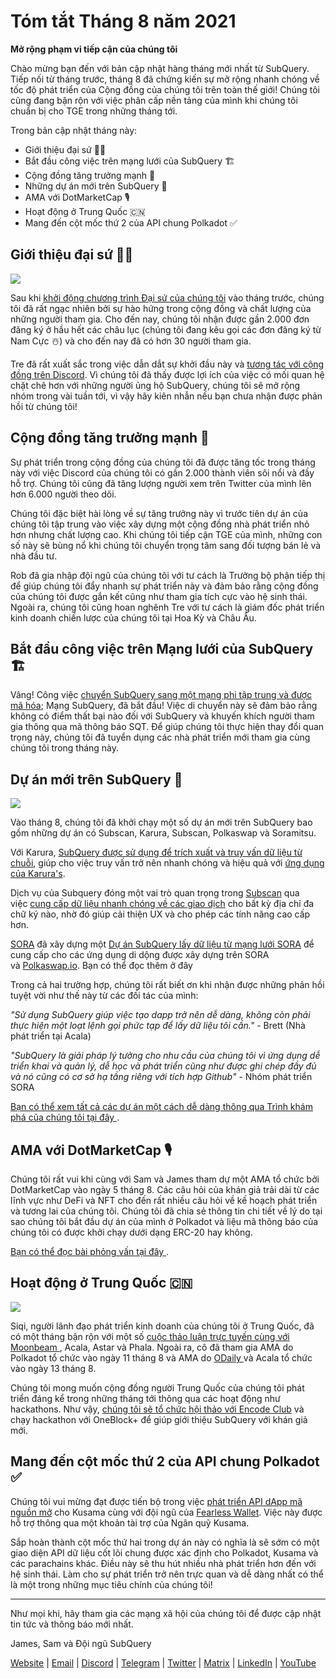 # Tóm tắt Tháng 8 năm 2021

**Mở rộng phạm vi tiếp cận của chúng tôi**

Chào mừng bạn đến với bản cập nhật hàng tháng mới nhất từ ​​SubQuery. Tiếp nối từ tháng trước, tháng 8 đã chứng kiến ​​sự mở rộng nhanh chóng về tốc độ phát triển của Cộng đồng của chúng tôi trên toàn thế giới! Chúng tôi cũng đang bận rộn với việc phân cấp nền tảng của mình khi chúng tôi chuẩn bị cho TGE trong những tháng tới.

Trong bản cập nhật tháng này:

-   Giới thiệu đại sứ 👩‍💼
-   Bắt đầu công việc trên mạng lưới của SubQuery 🏗
-   Cộng đồng tăng trưởng mạnh 🚀
-   Những dự án mới trên SubQuery 🤝
-   AMA với DotMarketCap 🎙
-   Hoạt động ở Trung Quốc 🇨🇳
-   Mang đến cột mốc thứ 2 của API chung Polkadot ✅

## Giới thiệu đại sứ 👩‍💼

![](https://miro.medium.com/max/1400/0*_nOcsPjhQxta_FPH)

Sau khi [khởi động chương trình Đại sứ của chúng tôi](https://subquery.medium.com/introducing-the-subquery-ambassador-program-aa82613ab804) vào tháng trước, chúng tôi đã rất ngạc nhiên bởi sự hào hứng trong cộng đồng và chất lượng của những người tham gia. Cho đến nay, chúng tôi nhận được gần 2.000 đơn đăng ký ở hầu hết các châu lục (chúng tôi đang kêu gọi các đơn đăng ký từ Nam Cực ☃️) và cho đến nay đã có hơn 30 người tham gia.

Tre đã rất xuất sắc trong việc dẫn dắt sự khởi đầu này và [tương tác với cộng đồng trên Discord](https://discord.com/invite/78zg8aBSMG). Vì chúng tôi đã thấy được lợi ích của việc có mối quan hệ chặt chẽ hơn với những người ủng hộ SubQuery, chúng tôi sẽ mở rộng nhóm trong vài tuần tới, vì vậy hãy kiên nhẫn nếu bạn chưa nhận được phản hồi từ chúng tôi!

## Cộng đồng tăng trưởng mạnh 🚀

Sự phát triển trong cộng đồng của chúng tôi đã được tăng tốc trong tháng này với việc Discord của chúng tôi có gần 2.000 thành viên sôi nổi và đầy hỗ trợ. Chúng tôi cũng đã tăng lượng người xem trên Twitter của mình lên hơn 6.000 người theo dõi.

Chúng tôi đặc biệt hài lòng về sự tăng trưởng này vì trước tiên dự án của chúng tôi tập trung vào việc xây dựng một cộng đồng nhà phát triển nhỏ hơn nhưng chất lượng cao. Khi chúng tôi tiếp cận TGE của mình, những con số này sẽ bùng nổ khi chúng tôi chuyển trọng tâm sang đối tượng bán lẻ và nhà đầu tư.

Rob đã gia nhập đội ngũ của chúng tôi với tư cách là Trưởng bộ phận tiếp thị để giúp chúng tôi đẩy nhanh sự phát triển này và đảm bảo rằng cộng đồng của chúng tôi được gắn kết cũng như tham gia tích cực vào hệ sinh thái. Ngoài ra, chúng tôi cũng hoan nghênh Tre với tư cách là giám đốc phát triển kinh doanh chiến lược của chúng tôi tại Hoa Kỳ và Châu Âu.

## Bắt đầu công việc trên Mạng lưới của SubQuery 🏗

Vâng! Công việc [chuyển SubQuery sang một mạng phi tập trung và được mã hóa](https://subquery.medium.com/the-subquery-network-a-summary-46cde0acb010); Mạng SubQuery, đã bắt đầu! Việc di chuyển này sẽ đảm bảo rằng không có điểm thất bại nào đối với SubQuery và khuyến khích người tham gia thông qua mã thông báo SQT. Để giúp chúng tôi thực hiện thay đổi quan trọng này, chúng tôi đã tuyển dụng các nhà phát triển mới tham gia cùng chúng tôi trong tháng này.

## Dự án mới trên SubQuery 🤝

![](https://miro.medium.com/max/4800/1*yUruZPSKP_0BA6mA72P8xg.gif)

Vào tháng 8, chúng tôi đã khởi chạy một số dự án mới trên SubQuery bao gồm những dự án có Subscan, Karura, Subscan, Polkaswap và Soramitsu.

Với Karura, [SubQuery được sử dụng để trích xuất và truy vấn dữ liệu từ chuỗi](https://subquery.medium.com/karura-integrates-with-subquery-to-aggregate-and-serve-defi-data-to-kusama-builders-d34f0e722311?source=your_stories_page-------------------------------------), giúp cho việc truy vấn trở nên nhanh chóng và hiệu quả với [ứng dụng của Karura's](https://apps.karura.network/).

Dịch vụ của Subquery đóng một vai trò quan trọng trong [Subscan](https://www.subscan.io/) qua việc [cung cấp dữ liệu nhanh chóng về các giao dịch](https://subquery.medium.com/subscans-multi-signature-tool-powered-by-subquery-926da3e4fc25?source=your_stories_page-------------------------------------) cho bất kỳ địa chỉ đa chữ ký nào, nhờ đó giúp cải thiện UX và cho phép các tính năng cao cấp hơn.

[SORA](https://sora.org/) đã xây dựng một [Dự án SubQuery lấy dữ liệu từ mạng lưới SORA](https://subquery.medium.com/sora-integrates-subquery-to-provide-data-to-the-sora-network-5a73f77a40aa?source=your_stories_page-------------------------------------) để cung cấp cho các ứng dụng di dộng được xây dựng trên SORA và [Polkaswap.io](http://polkaswap.io/). Bạn có thể đọc thêm ở đây

Trong cả hai trường hợp, chúng tôi rất biết ơn khi nhận được những phản hồi tuyệt vời như thế này từ các đối tác của mình:

*"Sử dụng SubQuery giúp việc tạo dapp trở nên dễ dàng, không còn phải thực hiện một loạt lệnh gọi phức tạp để lấy dữ liệu tôi cần."* - Brett (Nhà phát triển tại Acala)

*"SubQuery là giải pháp lý tưởng cho nhu cầu của chúng tôi vì ứng dụng dễ triển khai và quản lý, dễ học và phát triển cũng như được ghi chép đầy đủ và nó cũng có cơ sở hạ tầng riêng với tích hợp Github"* - Nhóm phát triển SORA

[ Bạn có thể xem tất cả các dự án một cách dễ dàng thông qua Trình khám phá của chúng tôi tại đây ](https://explorer.subquery.network/).

## AMA với DotMarketCap 🎙

Chúng tôi rất vui khi cùng với Sam và James tham dự một AMA tổ chức bởi DotMarketCap vào ngày 5 tháng 8. Các câu hỏi của khán giả trải dài từ các lĩnh vực như DeFi và NFT cho đến rất nhiều câu hỏi về kế hoạch phát triển và tương lai của chúng tôi. Chúng tôi đã chia sẻ thông tin chi tiết về lý do tại sao chúng tôi bắt đầu dự án của mình ở Polkadot và liệu mã thông báo của chúng tôi có được khởi chạy dưới dạng ERC-20 hay không.

[ Bạn có thể đọc bài phỏng vấn tại đây ](https://dotmarketcap.com/blog-detail/288/ama30-recap-polkawarriors-x-subquery).

## Hoạt động ở Trung Quốc 🇨🇳

![](https://miro.medium.com/max/1400/0*A5oqsryFRbGX0MDx)

Siqi, người lãnh đạo phát triển kinh doanh của chúng tôi ở Trung Quốc, đã có một tháng bận rộn với một số [ cuộc thảo luận trực tuyến cùng với Moonbeam ](https://twitter.com/SubQueryNetwork/status/1425293137103122432/photo/1), Acala, Astar và Phala. Ngoài ra, cô đã tham gia AMA do Polkadot tổ chức vào ngày 11 tháng 8 và AMA do [ ODaily ](http://www.odaily.com/) và Acala tổ chức vào ngày 13 tháng 8.

Chúng tôi mong muốn cộng đồng người Trung Quốc của chúng tôi phát triển đáng kể trong những tháng tới thông qua các hoạt động như hackathons. Như vậy, [chúng tôi sẽ tổ chức hội thảo với Encode Club](https://www.eventbrite.co.uk/e/polkadot-hackathon-subquery-workshop-tickets-167321106935?aff=ebdsoporgprofile) và chạy hackathon với OneBlock+ để giúp giới thiệu SubQuery với khán giả mới.

## Mang đến cột mốc thứ 2 của API chung Polkadot ✅

Chúng tôi vui mừng đạt được tiến bộ trong việc [phát triển API dApp mã nguồn mở](https://docs.google.com/document/d/13L8HBwB6VB-n2g274FFFJKORYPJsq744C6H8iEDQ0-0/edit) cho Kusama cùng với đội ngũ của [Fearless Wallet](https://fearlesswallet.io/). Việc này được hỗ trợ thông qua một khoản tài trợ của Ngân quỹ Kusama.

Sắp hoàn thành cột mốc thứ hai trong dự án này có nghĩa là sẽ sớm có một giao diện API dữ liệu cốt lõi chung được xác định cho Polkadot, Kusama và các parachains khác. Điều này sẽ thu hút nhiều nhà phát triển hơn đến với hệ sinh thái. Làm cho sự phát triển trở nên trực quan và dễ dàng nhất có thể là một trong những mục tiêu chính của chúng tôi!

*****

Như mọi khi, hãy tham gia các mạng xã hội của chúng tôi để được cập nhật tin tức và thông báo mới nhất.

James, Sam và Đội ngũ SubQuery

[Website](https://subquery.network/) | [Email](mailto:hello@subquery.network) | [Discord](https://discord.com/invite/78zg8aBSMG) | [Telegram](https://t.me/subquerynetwork) | [Twitter](https://twitter.com/subquerynetwork) | [Matrix](https://matrix.to/#/#subquery:matrix.org) | [LinkedIn](https://www.linkedin.com/company/subquery) | [YouTube](https://www.youtube.com/channel/UCi1a6NUUjegcLHDFLr7CqLw)
